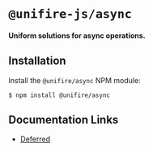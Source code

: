 # `@unifire-js/async`

#### <b>Uniform solutions for async operations.</b>

## Installation

Install the `@unifire/async` NPM module:
```
$ npm install @unifire/async
```

## Documentation Links

* [Deferred](/packages/async/docs/deferred.md)